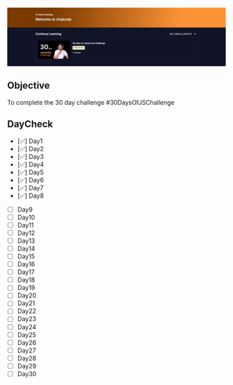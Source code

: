 ![alt text](image.png)

## Objective

To complete the 30 day challenge #30DaysOfJSChallenge

## DayCheck

- [✅] Day1
- [✅] Day2
- [✅] Day3
- [✅] Day4
- [✅] Day5
- [✅] Day6
- [✅] Day7
- [✅] Day8
- [ ] Day9
- [ ] Day10
- [ ] Day11
- [ ] Day12
- [ ] Day13
- [ ] Day14
- [ ] Day15
- [ ] Day16
- [ ] Day17
- [ ] Day18
- [ ] Day19
- [ ] Day20
- [ ] Day21
- [ ] Day22
- [ ] Day23
- [ ] Day24
- [ ] Day25
- [ ] Day26
- [ ] Day27
- [ ] Day28
- [ ] Day29
- [ ] Day30

